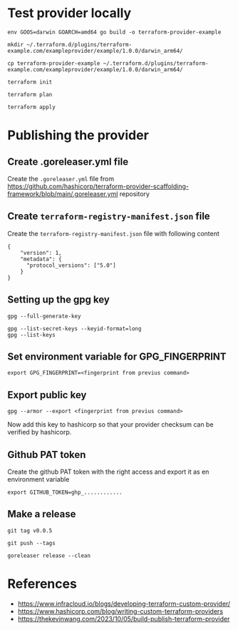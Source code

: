 # Test provider locally

```
env GOOS=darwin GOARCH=amd64 go build -o terraform-provider-example  

mkdir ~/.terraform.d/plugins/terraform-example.com/exampleprovider/example/1.0.0/darwin_arm64/

cp terraform-provider-example ~/.terraform.d/plugins/terraform-example.com/exampleprovider/example/1.0.0/darwin_arm64/

terraform init

terraform plan

terraform apply
```

# Publishing the provider

## Create .goreleaser.yml file

Create the `.goreleaser.yml` file from https://github.com/hashicorp/terraform-provider-scaffolding-framework/blob/main/.goreleaser.yml repository


## Create `terraform-registry-manifest.json` file
Create the `terraform-registry-manifest.json` file with following content
```
{
    "version": 1,
    "metadata": {
      "protocol_versions": ["5.0"]
    }
}
```

## Setting up the gpg key

```
gpg --full-generate-key
```
```
gpg --list-secret-keys --keyid-format=long
gpg --list-keys
```

## Set environment variable for GPG_FINGERPRINT
```
export GPG_FINGERPRINT=<fingerprint from previus command>
```


## Export public key
```
gpg --armor --export <fingerprint from previus command>
```

Now add this key to hashicorp so that your provider checksum can be verified by hashicorp.

## Github PAT token
Create the github PAT token with the right access and export it as en environment variable

```
export GITHUB_TOKEN=ghp_............ 
```

## Make a release
```
git tag v0.0.5
```

```
git push --tags
```

```
goreleaser release --clean
```


# References

* https://www.infracloud.io/blogs/developing-terraform-custom-provider/
* https://www.hashicorp.com/blog/writing-custom-terraform-providers
* https://thekevinwang.com/2023/10/05/build-publish-terraform-provider